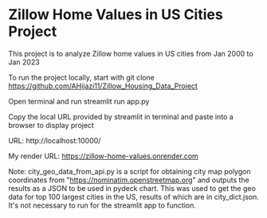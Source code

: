 # Zillow Home Values in US Cities Project
This project is to analyze Zillow home values in US cities from Jan 2000 to Jan 2023

To run the project locally, start with git clone https://github.com/AHijazi11/Zillow_Housing_Data_Project

Open terminal and run streamlit run app.py

Copy the local URL provided by streamlit in terminal and paste into a browser to display project

URL: http://localhost:10000/

My render URL: https://zillow-home-values.onrender.com

Note: city_geo_data_from_api.py is a script for obtaining city map polygon coordinates from "https://nominatim.openstreetmap.org" and outputs the results as a JSON to be used in pydeck chart. This was used to get the geo data for top 100 largest cities in the US, results of which are in city_dict.json. It's not necessary to run for the streamlit app to function.